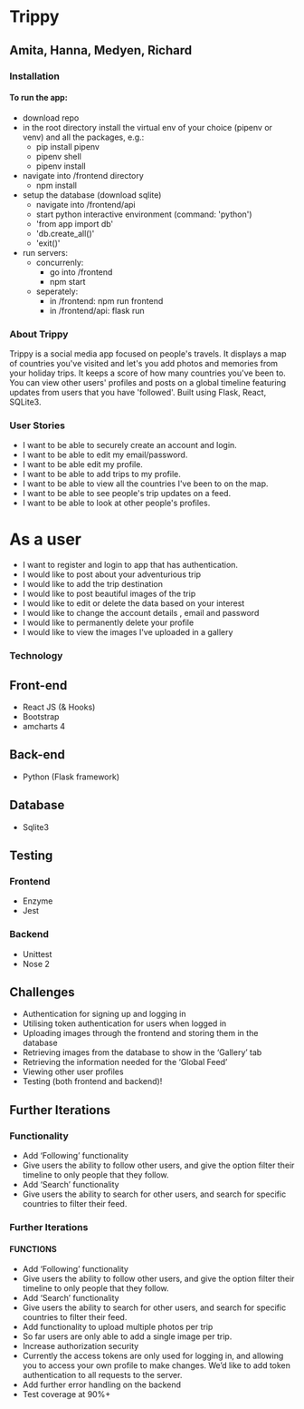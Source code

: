 # Trippy
## Amita, Hanna, Medyen, Richard

### Installation

#### To run the app:

- download repo
- in the root directory install the virtual env of your choice (pipenv or venv) and all the packages, e.g.:
    - pip install pipenv
    - pipenv shell
    - pipenv install
- navigate into /frontend directory
    - npm install
- setup the database (download sqlite)
    - navigate into /frontend/api 
    - start python interactive environment (command: 'python')
    - 'from app import db'
    - 'db.create_all()'
    - 'exit()'
- run servers:
    - concurrenly:
        - go into /frontend
        - npm start 
    - seperately:
        - in /frontend: npm run frontend
        - in /frontend/api: flask run

### About Trippy

Trippy is a social media app focused on people's travels. It displays a map of countries you've visited and let's you add photos and memories from your holiday trips. It keeps a score of how many countries you've been to. You can view other users' profiles and posts on a global timeline featuring updates from users that you have 'followed'. 
Built using Flask, React, SQLite3.

### User Stories
- I want to be able to securely create an account and login.
- I want to be able to edit my email/password.
- I want to be able edit my profile.
- I want to be able to add trips to my profile.
- I want to be able to view all the countries I've been to on the map.
- I want to be able to see people's trip updates on a feed.
- I want to be able to look at other people's profiles.

# As a user 
- I want to register and login to app that has authentication.
- I would like to post about your adventurious trip 
- I would like to add the trip destination
- I would like to post beautiful images of the trip
- I would like to edit or delete the data based on your interest 
- I would like to change the account details , email and password
- I would like to permanently delete your profile 
- I would like to view the images I've uploaded in a gallery


### Technology

## Front-end
- React JS (& Hooks)
- Bootstrap
- amcharts 4 

## Back-end
- Python (Flask framework)

## Database 
- Sqlite3

## Testing
### Frontend
- Enzyme 
- Jest 

### Backend 
- Unittest
- Nose 2

## Challenges
- Authentication for signing up and logging in 
- Utilising token authentication for users when logged in
- Uploading images through the frontend and storing them in the database
- Retrieving images from the database to show in the ‘Gallery’ tab
- Retrieving the information needed for the ‘Global Feed’
- Viewing other user profiles
- Testing (both frontend and backend)!


## Further Iterations

### Functionality
- Add ‘Following’ functionality
- Give users the ability to follow other users, and give the option filter their timeline to only people that they follow.
- Add ‘Search’ functionality
- Give users the ability to search for other users, and search for specific countries to filter their feed.

### Further Iterations
#### FUNCTIONS
- Add ‘Following’ functionality
- Give users the ability to follow other users, and give the option filter their timeline to only people that they follow.
- Add ‘Search’ functionality
- Give users the ability to search for other users, and search for specific countries to filter their feed.
- Add functionality to upload multiple photos per trip
- So far users are only able to add a single image per trip.
- Increase authorization security
- Currently the access tokens are only used for logging in, and allowing you to access your own profile to make changes. We’d like to add token authentication to all requests to the server.
- Add further error handling on the backend
- Test coverage at 90%+




